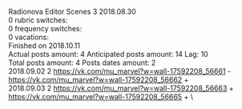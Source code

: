 Radionova	Editor Scenes 3 2018.08.30\
0 rubric switches:\
0 frequency switches:\
0 vacations:\
Finished on 2018.10.11\
Actual posts amount: 4	Anticipated posts amount: 14	 Lag: 10
\
Total posts amount: 4	Posts dates amount: 2\
2018.09.02 2 https://vk.com/mu_marvel?w=wall-17592208_56661 -	https://vk.com/mu_marvel?w=wall-17592208_56662 +	\
2018.09.03 2 https://vk.com/mu_marvel?w=wall-17592208_56663 +	https://vk.com/mu_marvel?w=wall-17592208_56665 +	\
